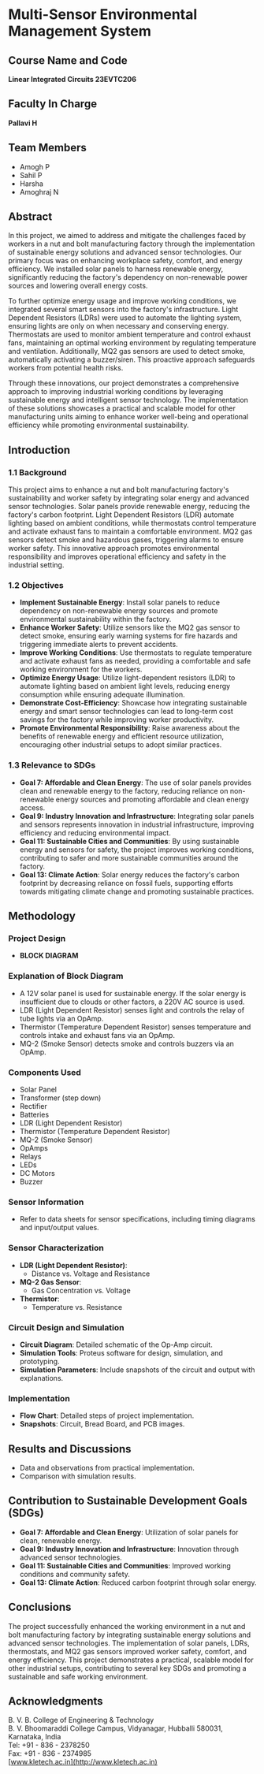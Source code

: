 # Multi-Sensor Environmental Management System

## Course Name and Code
**Linear Integrated Circuits 23EVTC206**

## Faculty In Charge
**Pallavi H**

## Team Members
- Amogh P
- Sahil P
- Harsha
- Amoghraj N

## Abstract
In this project, we aimed to address and mitigate the challenges faced by workers in a nut and bolt manufacturing factory through the implementation of sustainable energy solutions and advanced sensor technologies. Our primary focus was on enhancing workplace safety, comfort, and energy efficiency. We installed solar panels to harness renewable energy, significantly reducing the factory's dependency on non-renewable power sources and lowering overall energy costs.

To further optimize energy usage and improve working conditions, we integrated several smart sensors into the factory's infrastructure. Light Dependent Resistors (LDRs) were used to automate the lighting system, ensuring lights are only on when necessary and conserving energy. Thermostats are used to monitor ambient temperature and control exhaust fans, maintaining an optimal working environment by regulating temperature and ventilation. Additionally, MQ2 gas sensors are used to detect smoke, automatically activating a buzzer/siren. This proactive approach safeguards workers from potential health risks.

Through these innovations, our project demonstrates a comprehensive approach to improving industrial working conditions by leveraging sustainable energy and intelligent sensor technology. The implementation of these solutions showcases a practical and scalable model for other manufacturing units aiming to enhance worker well-being and operational efficiency while promoting environmental sustainability.

## Introduction

### 1.1 Background
This project aims to enhance a nut and bolt manufacturing factory's sustainability and worker safety by integrating solar energy and advanced sensor technologies. Solar panels provide renewable energy, reducing the factory's carbon footprint. Light Dependent Resistors (LDR) automate lighting based on ambient conditions, while thermostats control temperature and activate exhaust fans to maintain a comfortable environment. MQ2 gas sensors detect smoke and hazardous gases, triggering alarms to ensure worker safety. This innovative approach promotes environmental responsibility and improves operational efficiency and safety in the industrial setting.

### 1.2 Objectives
- **Implement Sustainable Energy**: Install solar panels to reduce dependency on non-renewable energy sources and promote environmental sustainability within the factory.
- **Enhance Worker Safety**: Utilize sensors like the MQ2 gas sensor to detect smoke, ensuring early warning systems for fire hazards and triggering immediate alerts to prevent accidents.
- **Improve Working Conditions**: Use thermostats to regulate temperature and activate exhaust fans as needed, providing a comfortable and safe working environment for the workers.
- **Optimize Energy Usage**: Utilize light-dependent resistors (LDR) to automate lighting based on ambient light levels, reducing energy consumption while ensuring adequate illumination.
- **Demonstrate Cost-Efficiency**: Showcase how integrating sustainable energy and smart sensor technologies can lead to long-term cost savings for the factory while improving worker productivity.
- **Promote Environmental Responsibility**: Raise awareness about the benefits of renewable energy and efficient resource utilization, encouraging other industrial setups to adopt similar practices.

### 1.3 Relevance to SDGs
- **Goal 7: Affordable and Clean Energy**: The use of solar panels provides clean and renewable energy to the factory, reducing reliance on non-renewable energy sources and promoting affordable and clean energy access.
- **Goal 9: Industry Innovation and Infrastructure**: Integrating solar panels and sensors represents innovation in industrial infrastructure, improving efficiency and reducing environmental impact.
- **Goal 11: Sustainable Cities and Communities**: By using sustainable energy and sensors for safety, the project improves working conditions, contributing to safer and more sustainable communities around the factory.
- **Goal 13: Climate Action**: Solar energy reduces the factory's carbon footprint by decreasing reliance on fossil fuels, supporting efforts towards mitigating climate change and promoting sustainable practices.

## Methodology

### Project Design
- **BLOCK DIAGRAM**

### Explanation of Block Diagram
- A 12V solar panel is used for sustainable energy. If the solar energy is insufficient due to clouds or other factors, a 220V AC source is used.
- LDR (Light Dependent Resistor) senses light and controls the relay of tube lights via an OpAmp.
- Thermistor (Temperature Dependent Resistor) senses temperature and controls intake and exhaust fans via an OpAmp.
- MQ-2 (Smoke Sensor) detects smoke and controls buzzers via an OpAmp.

### Components Used
- Solar Panel
- Transformer (step down)
- Rectifier
- Batteries
- LDR (Light Dependent Resistor)
- Thermistor (Temperature Dependent Resistor)
- MQ-2 (Smoke Sensor)
- OpAmps
- Relays
- LEDs
- DC Motors
- Buzzer

### Sensor Information
- Refer to data sheets for sensor specifications, including timing diagrams and input/output values. 

### Sensor Characterization
- **LDR (Light Dependent Resistor)**:
    - Distance vs. Voltage and Resistance
- **MQ-2 Gas Sensor**:
    - Gas Concentration vs. Voltage
- **Thermistor**:
    - Temperature vs. Resistance

### Circuit Design and Simulation
- **Circuit Diagram**: Detailed schematic of the Op-Amp circuit.
- **Simulation Tools**: Proteus software for design, simulation, and prototyping.
- **Simulation Parameters**: Include snapshots of the circuit and output with explanations.

### Implementation
- **Flow Chart**: Detailed steps of project implementation.
- **Snapshots**: Circuit, Bread Board, and PCB images.

## Results and Discussions
- Data and observations from practical implementation.
- Comparison with simulation results.

## Contribution to Sustainable Development Goals (SDGs)
- **Goal 7: Affordable and Clean Energy**: Utilization of solar panels for clean, renewable energy.
- **Goal 9: Industry Innovation and Infrastructure**: Innovation through advanced sensor technologies.
- **Goal 11: Sustainable Cities and Communities**: Improved working conditions and community safety.
- **Goal 13: Climate Action**: Reduced carbon footprint through solar energy.

## Conclusions
The project successfully enhanced the working environment in a nut and bolt manufacturing factory by integrating sustainable energy solutions and advanced sensor technologies. The implementation of solar panels, LDRs, thermostats, and MQ2 gas sensors improved worker safety, comfort, and energy efficiency. This project demonstrates a practical, scalable model for other industrial setups, contributing to several key SDGs and promoting a sustainable and safe working environment.

## Acknowledgments
B. V. B. College of Engineering & Technology  
B. V. Bhoomaraddi College Campus, Vidyanagar, Hubballi 580031, Karnataka, India  
Tel: +91 - 836 - 2378250  
Fax: +91 - 836 - 2374985  
[www.kletech.ac.in](http://www.kletech.ac.in)
